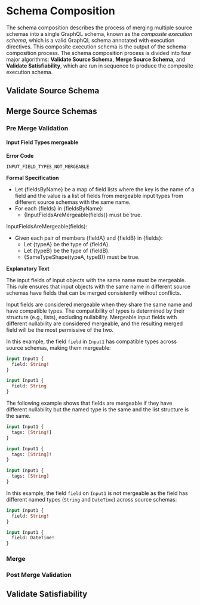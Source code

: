 # Schema Composition

The schema composition describes the process of merging multiple source schemas
into a single GraphQL schema, known as the _composite execution schema_, which
is a valid GraphQL schema annotated with execution directives. This composite
execution schema is the output of the schema composition process. The schema
composition process is divided into four major algorithms: **Validate Source
Schema**, **Merge Source Schema**, and **Validate Satisfiability**, which are
run in sequence to produce the composite execution schema.

## Validate Source Schema

## Merge Source Schemas

### Pre Merge Validation

#### Input Field Types mergeable

**Error Code**

`INPUT_FIELD_TYPES_NOT_MERGEABLE`

**Formal Specification**

- Let {fieldsByName} be a map of field lists where the key is the name of a
  field and the value is a list of fields from mergeable input types from
  different source schemas with the same name.
- For each {fields} in {fieldsByName}:
  - {InputFieldsAreMergeable(fields)} must be true.

InputFieldsAreMergeable(fields):

- Given each pair of members {fieldA} and {fieldB} in {fields}:
  - Let {typeA} be the type of {fieldA}.
  - Let {typeB} be the type of {fieldB}.
  - {SameTypeShape(typeA, typeB)} must be true.

**Explanatory Text**

The input fields of input objects with the same name must be mergeable. This
rule ensures that input objects with the same name in different source schemas
have fields that can be merged consistently without conflicts.

Input fields are considered mergeable when they share the same name and have
compatible types. The compatibility of types is determined by their structure
(e.g., lists), excluding nullability. Mergeable input fields with different
nullability are considered mergeable, and the resulting merged field will be the
most permissive of the two.

In this example, the field `field` in `Input1` has compatible types across
source schemas, making them mergeable:

```graphql example
input Input1 {
  field: String!
}

input Input1 {
  field: String
}
```

The following example shows that fields are mergeable if they have different
nullability but the named type is the same and the list structure is the same.

```graphql example
input Input1 {
  tags: [String!]
}

input Input1 {
  tags: [String]!
}

input Input1 {
  tags: [String]
}
```

In this example, the field `field` on `Input1` is not mergeable as the field has
different named types (`String` and `DateTime`) across source schemas:

```graphql counter-example
input Input1 {
  field: String!
}

input Input1 {
  field: DateTime!
}
```

### Merge

### Post Merge Validation

## Validate Satisfiability
